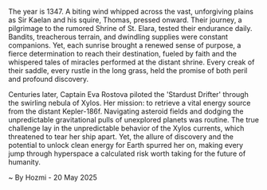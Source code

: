 
The year is 1347.  A biting wind whipped across the vast, unforgiving plains as Sir Kaelan and his squire, Thomas, pressed onward. Their journey, a pilgrimage to the rumored Shrine of St. Elara, tested their endurance daily.  Bandits, treacherous terrain, and dwindling supplies were constant companions. Yet, each sunrise brought a renewed sense of purpose, a fierce determination to reach their destination, fueled by faith and the whispered tales of miracles performed at the distant shrine. Every creak of their saddle, every rustle in the long grass, held the promise of both peril and profound discovery.


Centuries later, Captain Eva Rostova piloted the 'Stardust Drifter' through the swirling nebula of Xylos. Her mission: to retrieve a vital energy source from the distant Kepler-186f.  Navigating asteroid fields and dodging the unpredictable gravitational pulls of unexplored planets was routine. The true challenge lay in the unpredictable behavior of the Xylos currents, which threatened to tear her ship apart. Yet, the allure of discovery and the potential to unlock clean energy for Earth spurred her on, making every jump through hyperspace a calculated risk worth taking for the future of humanity.

~ By Hozmi - 20 May 2025
